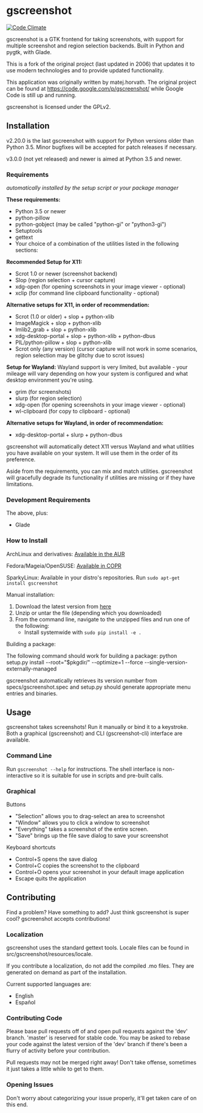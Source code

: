 # gscreenshot

[![Code Climate](https://codeclimate.com/github/thenaterhood/gscreenshot/badges/gpa.svg)](https://codeclimate.com/github/thenaterhood/gscreenshot)


gscreenshot is a GTK frontend for taking screenshots, with support for multiple
screenshot and region selection backends. Built in Python and pygtk, with Glade.

This is a fork of the original project (last updated in 2006) that updates it
to use modern technologies and to provide updated functionality.

This application was originally written by matej.horvath. The original project
can be found at https://code.google.com/p/gscreenshot/ while Google Code is
still up and running.

gscreenshot is licensed under the GPLv2.

## Installation

v2.20.0 is the last gscreenshot with support for Python versions older than
Python 3.5. Minor bugfixes will be accepted for patch releases if necessary.

v3.0.0 (not yet released) and newer is aimed at Python 3.5 and newer.

### Requirements
_automatically installed by the setup script or your package manager_

**These requirements:**
* Python 3.5 or newer
* python-pillow
* python-gobject (may be called "python-gi" or "python3-gi")
* Setuptools
* gettext
* Your choice of a combination of the utilities listed in the following sections:

**Recommended Setup for X11:**
* Scrot 1.0 or newer (screenshot backend)
* Slop (region selection + cursor capture)
* xdg-open (for opening screenshots in your image viewer - optional)
* xclip (for command line clipboard functionality - optional)

**Alternative setups for X11, in order of recommendation:**
* Scrot (1.0 or older) + slop + python-xlib
* ImageMagick + slop + python-xlib
* Imlib2_grab + slop + python-xlib
* xdg-desktop-portal + slop + python-xlib + python-dbus
* PIL/python-pillow + slop + python-xlib
* Scrot only (any version) (cursor capture will not work in some scenarios, region selection may be glitchy due to scrot issues)

**Setup for Wayland:**
Wayland support is very limited, but available - your mileage will vary depending on
how your system is configured and what desktop environment you're using.
* grim (for screenshots)
* slurp (for region selection)
* xdg-open (for opening screenshots in your image viewer - optional)
* wl-clipboard (for copy to clipboard - optional)

**Alternative setups for Wayland, in order of recommendation:**
* xdg-desktop-portal + slurp + python-dbus

gscreenshot will automatically detect X11 versus Wayland and what utilities you have
available on your system. It will use them in the order of its preference.

Aside from the requirements, you can mix and match utilities. gscreenshot will gracefully degrade
its functionality if utilities are missing or if they have limitations.

### Development Requirements
The above, plus:
* Glade

### How to Install
ArchLinux and derivatives:
[Available in the AUR](https://aur.archlinux.org/packages/gscreenshot/)

Fedora/Mageia/OpenSUSE:
[Available in COPR](https://copr.fedorainfracloud.org/coprs/thenaterhood/gscreenshot/)

SparkyLinux:
Available in your distro's repositories. Run `sudo apt-get install gscreenshot`

Manual installation:

1. Download the latest version from [here](https://github.com/thenaterhood/gscreenshot/releases/latest)
2. Unzip or untar the file (depending which you downloaded)
3. From the command line, navigate to the unzipped files and run one of the following:
   - Install systemwide with `sudo pip install -e .`

Building a package:

The following command should work for building a package:
python setup.py install --root="$pkgdir/" --optimize=1 --force --single-version-externally-managed

gscreenshot automatically retrieves its version number from specs/gscreenshot.spec
and setup.py should generate appropriate menu entries and binaries.

## Usage
gscreenshot takes screenshots! Run it manually or bind it to a keystroke.
Both a graphical (gscreenshot) and CLI (gscreenshot-cli) interface are available.

### Command Line
Run `gscreenshot --help` for instructions. The shell interface is
non-interactive so it is suitable for use in scripts and pre-built
calls.

### Graphical

Buttons

* "Selection" allows you to drag-select an area to screenshot
* "Window" allows you to click a window to screenshot
* "Everything" takes a screenshot of the entire screen.
* "Save" brings up the file save dialog to save your screenshot

Keyboard shortcuts

* Control+S opens the save dialog
* Control+C copies the screenshot to the clipboard
* Control+O opens your screenshot in your default image application
* Escape quits the application

## Contributing
Find a problem? Have something to add? Just think gscreenshot is super
cool? gscreenshot accepts contributions!

### Localization
gscreenshot uses the standard gettext tools. Locale files can be found in
src/gscreenshot/resources/locale.

If you contribute a localization, do not add the compiled .mo files. They
are generated on demand as part of the installation.

Current supported languages are:
* English
* Español

### Contributing Code
Please base pull requests off of and open pull requests against the
'dev' branch. 'master' is reserved for stable code. You may be asked to
rebase your code against the latest version of the 'dev' branch if
there's been a flurry of activity before your contribution.

Pull requests may not be merged right away! Don't take offense,
sometimes it just takes a little while to get to them.

### Opening Issues
Don't worry about categorizing your issue properly, it'll get taken
care of on this end.

